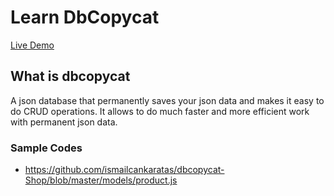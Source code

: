 # Learn DbCopycat
<a href="https://dbcopycat-shop.herokuapp.com/" target="_blank">Live Demo</a>
## What is dbcopycat
A json database that permanently saves your json data and makes it easy to do CRUD operations. It allows to do much faster and more efficient work with permanent json data.


### Sample Codes
- https://github.com/ismailcankaratas/dbcopycat-Shop/blob/master/models/product.js
